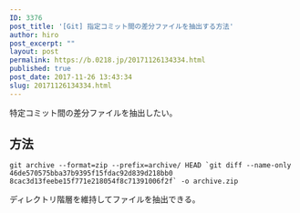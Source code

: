 ```yaml
---
ID: 3376
post_title: '[Git] 指定コミット間の差分ファイルを抽出する方法'
author: hiro
post_excerpt: ""
layout: post
permalink: https://b.0218.jp/20171126134334.html
published: true
post_date: 2017-11-26 13:43:34
slug: 20171126134334.html
---
```

特定コミット間の差分ファイルを抽出したい。

<!--more-->

## 方法

```language-bash
git archive --format=zip --prefix=archive/ HEAD `git diff --name-only 46de570575bba37b9395f15fdac92d839d218bb0 8cac3d13feebe15f771e218054f8c71391006f2f` -o archive.zip
```

ディレクトリ階層を維持してファイルを抽出できる。